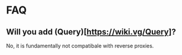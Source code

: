# FAQ

## Will you add (Query)[https://wiki.vg/Query]?

No, it is fundamentally not compatibale with reverse proxies.

